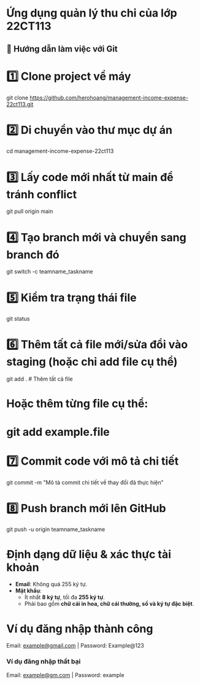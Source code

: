 # Ứng dụng quản lý thu chi của lớp 22CT113

## 🚀 Hướng dẫn làm việc với Git

# 1️⃣ Clone project về máy
git clone https://github.com/herohoang/management-income-expense-22ct113.git

# 2️⃣ Di chuyển vào thư mục dự án
cd management-income-expense-22ct113

# 3️⃣ Lấy code mới nhất từ main để tránh conflict
git pull origin main

# 4️⃣ Tạo branch mới và chuyển sang branch đó
git switch -c teamname_taskname

# 5️⃣ Kiểm tra trạng thái file
git status

# 6️⃣ Thêm tất cả file mới/sửa đổi vào staging (hoặc chỉ add file cụ thể)
git add .   # Thêm tất cả file
# Hoặc thêm từng file cụ thể:
# git add example.file

# 7️⃣ Commit code với mô tả chi tiết
git commit -m "Mô tả commit chi tiết về thay đổi đã thực hiện"

# 8️⃣ Push branch mới lên GitHub
git push -u origin teamname_taskname


# Định dạng dữ liệu & xác thực tài khoản
- **Email**: Không quá 255 ký tự.  
- **Mật khẩu**:  
  - Ít nhất **8 ký tự**, tối đa **255 ký tự**.  
  - Phải bao gồm **chữ cái in hoa, chữ cái thường, số và ký tự đặc biệt**.  

# Ví dụ đăng nhập thành công
Email: example@gmail.com | Password: Example@123

### Ví dụ đăng nhập thất bại
Email: example@gm.com | Password: example



